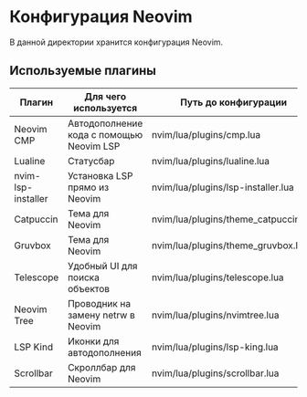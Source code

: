 # Конфигурация Neovim
В данной директории хранится конфигурация Neovim.

## Используемые плагины
| Плагин             | Для чего используется                    | Путь до конфигурации                 |
|--------------------|------------------------------------------|--------------------------------------|
| Neovim CMP         | Автодополнение кода с помощью Neovim LSP | nvim/lua/plugins/cmp.lua             |
| Lualine            | Статусбар                                | nvim/lua/plugins/lualine.lua         |
| nvim-lsp-installer | Установка LSP прямо из Neovim            | nvim/lua/plugins/lsp-installer.lua   |
| Catpuccin          | Тема для Neovim                          | nvim/lua/plugins/theme_catpuccin.lua |
| Gruvbox            | Тема для Neovim                          | nvim/lua/plugins/theme_gruvbox.lua   |
| Telescope          | Удобный UI для поиска объектов           | nvim/lua/plugins/telescope.lua       |
| Neovim Tree        | Проводник на замену netrw в Neovim       | nvim/lua/plugins/nvimtree.lua        |
| LSP Kind           | Иконки для автодополнения                | nvim/lua/plugins/lsp-king.lua        |
| Scrollbar          | Скроллбар для Neovim                     | nvim/lua/plugins/scrollbar.lua       |